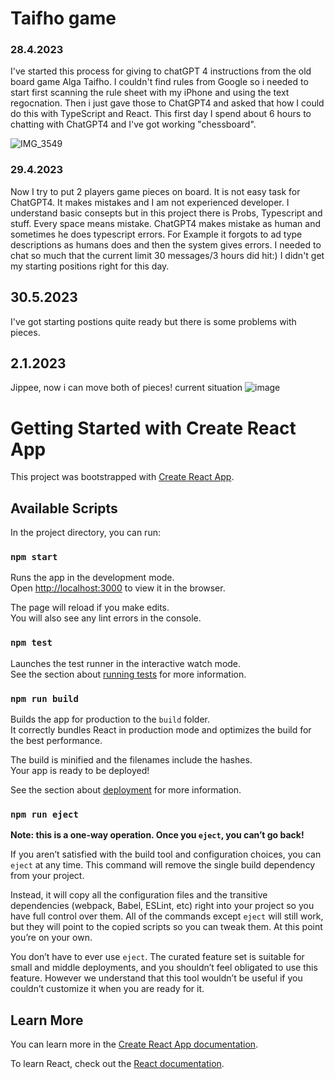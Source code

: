 # Taifho game
### 28.4.2023
I've started this process for giving to chatGPT 4 instructions from the old board game Alga Taifho. I couldn't find rules from Google so i needed to start first scanning the rule sheet with my iPhone and using the text regocnation. Then i just gave those to ChatGPT4 and asked that how I could do this with TypeScript and React. This first day I spend about 6 hours to chatting with ChatGPT4 and I've got working "chessboard". 

![IMG_3549](https://user-images.githubusercontent.com/6028261/235623392-9029a96f-ea6a-42b1-90ab-0d27efb2b61d.jpg)

### 29.4.2023
Now I try to put 2 players game pieces on board. It is not easy task for ChatGPT4. It makes mistakes and I am not experienced developer. I understand basic consepts but in this project there is Probs, Typescript and stuff. Every space means mistake. ChatGPT4 makes mistake as human and sometimes he does typescript errors. For Example it forgots to ad type descriptions as humans does and then the system gives errors. I needed to chat so much that the current limit 30 messages/3 hours did hit:) I didn't get my starting positions right for this day.
## 30.5.2023
I've got starting postions quite ready but there is some problems with pieces.

## 2.1.2023
Jippee, now i can move both of pieces!
current situation 
![image](https://user-images.githubusercontent.com/6028261/235624526-dd86d887-da69-428a-8d5f-70baf897cf70.png)



# Getting Started with Create React App

This project was bootstrapped with [Create React App](https://github.com/facebook/create-react-app).

## Available Scripts

In the project directory, you can run:

### `npm start`

Runs the app in the development mode.\
Open [http://localhost:3000](http://localhost:3000) to view it in the browser.

The page will reload if you make edits.\
You will also see any lint errors in the console.

### `npm test`

Launches the test runner in the interactive watch mode.\
See the section about [running tests](https://facebook.github.io/create-react-app/docs/running-tests) for more information.

### `npm run build`

Builds the app for production to the `build` folder.\
It correctly bundles React in production mode and optimizes the build for the best performance.

The build is minified and the filenames include the hashes.\
Your app is ready to be deployed!

See the section about [deployment](https://facebook.github.io/create-react-app/docs/deployment) for more information.

### `npm run eject`

**Note: this is a one-way operation. Once you `eject`, you can’t go back!**

If you aren’t satisfied with the build tool and configuration choices, you can `eject` at any time. This command will remove the single build dependency from your project.

Instead, it will copy all the configuration files and the transitive dependencies (webpack, Babel, ESLint, etc) right into your project so you have full control over them. All of the commands except `eject` will still work, but they will point to the copied scripts so you can tweak them. At this point you’re on your own.

You don’t have to ever use `eject`. The curated feature set is suitable for small and middle deployments, and you shouldn’t feel obligated to use this feature. However we understand that this tool wouldn’t be useful if you couldn’t customize it when you are ready for it.

## Learn More

You can learn more in the [Create React App documentation](https://facebook.github.io/create-react-app/docs/getting-started).

To learn React, check out the [React documentation](https://reactjs.org/).



